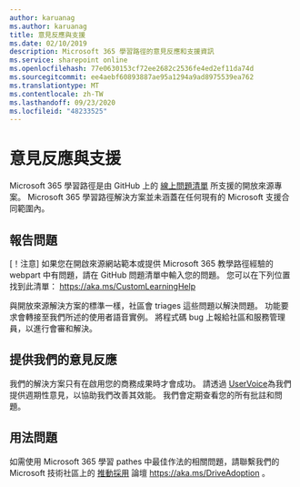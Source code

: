 ```yaml
---
author: karuanag
ms.author: karuanag
title: 意見反應與支援
ms.date: 02/10/2019
description: Microsoft 365 學習路徑的意見反應和支援資訊
ms.service: sharepoint online
ms.openlocfilehash: 77e0630153cf72ee2682c2536fe4ed2ef11da74d
ms.sourcegitcommit: ee4aebf60893887ae95a1294a9ad8975539ea762
ms.translationtype: MT
ms.contentlocale: zh-TW
ms.lasthandoff: 09/23/2020
ms.locfileid: "48233525"
---
```

# <a name="feedback-and-support"></a>意見反應與支援

Microsoft 365 學習路徑是由 GitHub 上的 [線上問題清單](https://aka.ms/CustomLearningHelp) 所支援的開放來源專案。 Microsoft 365 學習路徑解決方案並未涵蓋在任何現有的 Microsoft 支援合同範圍內。  

## <a name="report-issues"></a>報告問題

[！注意] 如果您在開啟來源網站範本或提供 Microsoft 365 教學路徑經驗的 webpart 中有問題，請在 GitHub 問題清單中輸入您的問題。  您可以在下列位置找到此清單： https://aka.ms/CustomLearningHelp  

與開放來源解決方案的標準一樣，社區會 triages 這些問題以解決問題。 功能要求會轉接至我們所述的使用者語音實例。 將程式碼 bug 上報給社區和服務管理員，以進行會審和解決。  

## <a name="provide-us-feedback"></a>提供我們的意見反應

我們的解決方案只有在啟用您的商務成果時才會成功。  請透過  [UserVoice](https://go.microsoft.com/fwlink/?linkid=2109552)為我們提供週期性意見，以協助我們改善其效能。  我們會定期查看您的所有批註和問題。 

## <a name="usage-questions"></a>用法問題

如需使用 Microsoft 365 學習 pathes 中最佳作法的相關問題，請聯繫我們的 Microsoft 技術社區上的 [推動採用](https://aka.ms/DriveAdoption) 論壇 https://aka.ms/DriveAdoption 。 

